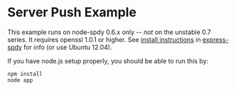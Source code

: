 # Server Push Example

This example runs on node-spdy 0.6.x only -- *not* on the unstable 0.7 series. It requires openssl 1.0.1 or higher. See [install instructions](https://github.com/eee-c/express-spdy/blob/master/INSTALL.md) in [express-spdy](https://github.com/eee-c/express-spdy) for info (or use Ubuntu 12.04).

If you have node.js setup properly, you should be able to run this by:

    npm install
    node app
